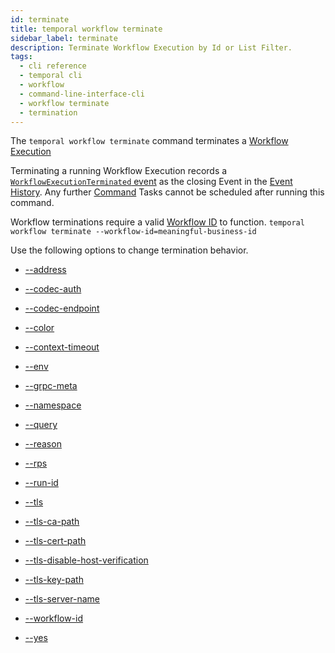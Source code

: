 ```yaml
---
id: terminate
title: temporal workflow terminate
sidebar_label: terminate
description: Terminate Workflow Execution by Id or List Filter.
tags:
  - cli reference
  - temporal cli
  - workflow
  - command-line-interface-cli
  - workflow terminate
  - termination
---
```


The `temporal workflow terminate` command terminates a [Workflow Execution](/concepts/what-is-a-workflow-execution)

Terminating a running Workflow Execution records a [`WorkflowExecutionTerminated` event](/references/events#workflowexecutionterminated) as the closing Event in the [Event History](/concepts/what-is-an-event-history).
Any further [Command](/concepts/what-is-a-command) Tasks cannot be scheduled after running this command.

Workflow terminations require a valid [Workflow ID](/concepts/what-is-a-workflow-id) to function.
`temporal workflow terminate --workflow-id=meaningful-business-id`

Use the following options to change termination behavior.

- [--address](/cli/cmd-options/address)

- [--codec-auth](/cli/cmd-options/codec-auth)

- [--codec-endpoint](/cli/cmd-options/codec-endpoint)

- [--color](/cli/cmd-options/color)

- [--context-timeout](/cli/cmd-options/context-timeout)

- [--env](/cli/cmd-options/env)

- [--grpc-meta](/cli/cmd-options/grpc-meta)

- [--namespace](/cli/cmd-options/namespace)

- [--query](/cli/cmd-options/query)

- [--reason](/cli/cmd-options/reason)

- [--rps](/cli/cmd-options/rps)

- [--run-id](/cli/cmd-options/run-id)

- [--tls](/cli/cmd-options/tls)

- [--tls-ca-path](/cli/cmd-options/tls-ca-path)

- [--tls-cert-path](/cli/cmd-options/tls-cert-path)

- [--tls-disable-host-verification](/cli/cmd-options/tls-disable-host-verification)

- [--tls-key-path](/cli/cmd-options/tls-key-path)

- [--tls-server-name](/cli/cmd-options/tls-server-name)

- [--workflow-id](/cli/cmd-options/workflow-id)

- [--yes](/cli/cmd-options/yes)
